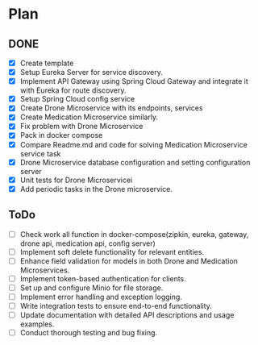 # Plan

## DONE
- [x] Create template
- [x] Setup Eureka Server for service discovery.
- [x] Implement API Gateway using Spring Cloud Gateway and integrate it with Eureka for route discovery.
- [x] Setup Spring Cloud config service
- [x] Create Drone Microservice with its endpoints, services
- [x] Create Medication Microservice similarly.
- [x] Fix problem with Drone Microservice
- [x] Pack in docker compose
- [x] Compare Readme.md and code for solving Medication Microservice service task
- [x] Drone Microservice database configuration and setting configuration server
- [x] Unit tests for Drone Microservicei
- [x] Add periodic tasks in the Drone microservice.

## ToDo

- [ ] Check work all function in docker-compose(zipkin, eureka, gateway, drone api, medication api, config server)
- [ ] Implement soft delete functionality for relevant entities.
- [ ] Enhance field validation for models in both Drone and Medication Microservices.
- [ ] Implement token-based authentication for clients.
- [ ] Set up and configure Minio for file storage.
- [ ] Implement error handling and exception logging.
- [ ] Write integration tests to ensure end-to-end functionality.
- [ ] Update documentation with detailed API descriptions and usage examples.
- [ ] Conduct thorough testing and bug fixing.